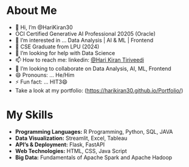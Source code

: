 # About Me
- 👋 Hi, I’m @HariKiran30
- OCI Certified Generative AI Professional 20205 (Oracle)
- 👀 I’m interested in ... Data Analysis | AI & ML | Frontend
- 🌱 CSE Graduate from LPU (2024)
- 🤔 I’m looking for help with Data Science
- 📫 How to reach me: linkedin: [@Hari Kiran Tiriveedi](https://www.linkedin.com/in/hari-kiran-tiriveedi/)
- 👯 I’m looking to collaborate on Data Analysis, AI, ML, Frontend
- 😄 Pronouns: ... He/Him
- ⚡ Fun fact: ... HIT3😄
- Take a look at my portfolio: (https://harikiran30.github.io/Portfolio/)


# My Skills
- **Programming Languages:** R Programming, Python, SQL, JAVA
- **Data Visualization:** Streamlit, Excel, Tableau
- **API’s & Deployment:** Flask, FastAPI 
- **Web Technologies:** HTML, CSS, Java Script
- **Big Data:** Fundamentals of Apache Spark and Apache Hadoop

<!---
HariKiran30/HariKiran30 is a ✨ special ✨ repository because its `README.md` (this file) appears on your GitHub profile.
You can click the Preview link to take a look at your changes.
--->
